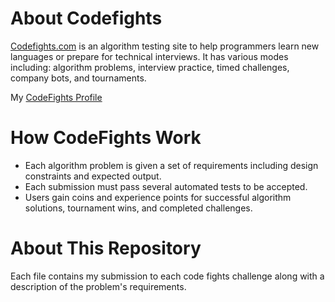 # About Codefights

[Codefights.com](https://codefights.com/) is an algorithm testing site to help programmers learn new languages or prepare for technical interviews. It has various modes including: algorithm problems, interview practice, timed challenges, company bots, and tournaments.

My [CodeFights Profile](https://codefights.com/profile/russwilkie)

# How CodeFights Work

* Each algorithm problem is given a set of requirements including design constraints and expected output. 
* Each submission must pass several automated tests to be accepted.
* Users gain coins and experience points for successful algorithm solutions, tournament wins, and completed challenges.

# About This Repository

Each file contains my submission to each code fights challenge along with a description of the problem's requirements.
